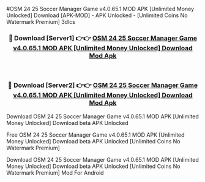 #OSM 24 25 Soccer Manager Game v4.0.65.1 MOD APK [Unlimited Money Unlocked] Download [APK-MOD] - APK Unlocked - [Unlimited Coins No Watermark Premium] 3dlcs



<div align="center">

<h3>🔴 Download [Server1] 👉👉 <a href="https://momento.my/?title=OSM_24_25_Soccer_Manager_Game_v4.0.65.1_MOD_APK_[Unlimited_Money_Unlocked]_Download">OSM 24 25 Soccer Manager Game v4.0.65.1 MOD APK [Unlimited Money Unlocked] Download Mod Apk</a></h3><br>

<h3>🔴 Download [Server2] 👉👉 <a href="https://momento.my/?title=OSM_24_25_Soccer_Manager_Game_v4.0.65.1_MOD_APK_[Unlimited_Money_Unlocked]_Download">OSM 24 25 Soccer Manager Game v4.0.65.1 MOD APK [Unlimited Money Unlocked] Download Mod Apk</a></h3>
</div>



Download OSM 24 25 Soccer Manager Game v4.0.65.1 MOD APK [Unlimited Money Unlocked] Download beta APK Unlocked

Free OSM 24 25 Soccer Manager Game v4.0.65.1 MOD APK [Unlimited Money Unlocked] Download beta APK Unlocked [Unlimited Coins No Watermark Premium]

Download OSM 24 25 Soccer Manager Game v4.0.65.1 MOD APK [Unlimited Money Unlocked] Download beta APK Unlocked [Unlimited Coins No Watermark Premium] Mod For Android
